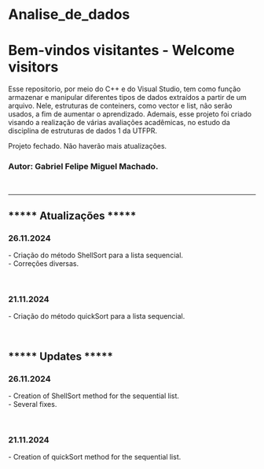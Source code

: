 # Analise_de_dados

<h1> Bem-vindos visitantes - Welcome visitors </h1>

<p>
Esse repositorio, por meio do C++ e do Visual Studio, tem como função armazenar e manipular diferentes tipos de dados extraídos a partir de um arquivo. Nele, estruturas de conteiners, como vector e list, não serão usados, a fim de aumentar o aprendizado.
Ademais, esse projeto foi criado visando a realização de várias avaliações acadêmicas, no estudo da disciplina de estruturas de dados 1 da UTFPR.

Projeto fechado. Não haverão mais atualizações.
</p>
<h3> Autor: Gabriel Felipe Miguel Machado. </h3> 
<br>
<hr>
<h2> ***** Atualizações ***** </h2>
<h3> 26.11.2024 </h3>
<p>
  - Criação do método ShellSort para a lista sequencial. <br>
  - Correções diversas.
</p>
<br>
<h3> 21.11.2024 </h3>
<p>
  - Criação do método quickSort para a lista sequencial.
</p>
<br>
<h2> ***** Updates ***** </h2>
<h3> 26.11.2024 </h3>
<p>
  - Creation of ShellSort method for the sequential list. <br>
  - Several fixes.
</p>
<br>
<h3> 21.11.2024 </h3>
<p>
  - Creation of quickSort method for the sequential list.
</p>
